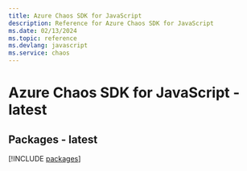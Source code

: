 ```yaml
---
title: Azure Chaos SDK for JavaScript
description: Reference for Azure Chaos SDK for JavaScript
ms.date: 02/13/2024
ms.topic: reference
ms.devlang: javascript
ms.service: chaos
---
```

# Azure Chaos SDK for JavaScript - latest
## Packages - latest
[!INCLUDE [packages](chaos-index.md)]